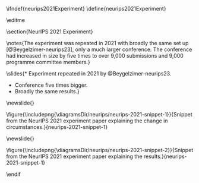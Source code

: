 \ifndef{neurips2021Experiment}
\define{neurips2021Experiment}

\editme

\section{NeurIPS 2021 Experiment}

\notes{The experiment was repeated in 2021 with broadly the same set up [@Beygelzimer-neurips23], only a much larger conference. The conference had increased in size by five times to over 9,000 submissions and 9,000 programme committee members.}

\slides{* Experiment repeated in 2021 by @Beygelzimer-neurips23.
* Conference five times bigger.
* Broadly the same results.}


\newslide{}

\figure{\includepng{\diagramsDir/neurips/neurips-2021-snippet-1}}{Snippet from the NeurIPS 2021 experiment paper explaining the change in circumstances.}{neurips-2021-snippet-1}

\newslide{}

\figure{\includepng{\diagramsDir/neurips/neurips-2021-snippet-2}}{Snippet from the NeurIPS 2021 experiment paper explaining the results.}{neurips-2021-snippet-1}


\endif
